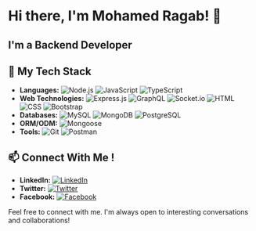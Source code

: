 # Hi there, I'm Mohamed Ragab! 👋

  <h2>I'm a  Backend Developer</h2>

## 🚀 My Tech Stack

- **Languages:** ![Node.js](https://img.shields.io/badge/-Node.js-43853D?style=flat-square&logo=node.js&logoColor=white) ![JavaScript](https://img.shields.io/badge/-JavaScript-F7DF1E?style=flat-square&logo=javascript&logoColor=black) ![TypeScript](https://img.shields.io/badge/-TypeScript-3178C6?style=flat-square&logo=typescript&logoColor=white)
- **Web Technologies:** ![Express.js](https://img.shields.io/badge/-Express.js-000000?style=flat-square&logo=express&logoColor=white) ![GraphQL](https://img.shields.io/badge/-GraphQL-E10098?style=flat-square&logo=graphql&logoColor=white) ![Socket.io](https://img.shields.io/badge/-Socket.io-010101?style=flat-square&logo=socket.io&logoColor=white) ![HTML](https://img.shields.io/badge/-HTML-E34F26?style=flat-square&logo=html5&logoColor=white) ![CSS](https://img.shields.io/badge/-CSS-1572B6?style=flat-square&logo=css3&logoColor=white) ![Bootstrap](https://img.shields.io/badge/-Bootstrap-7952B3?style=flat-square&logo=bootstrap&logoColor=white)
- **Databases:** ![MySQL](https://img.shields.io/badge/-MySQL-4479A1?style=flat-square&logo=mysql&logoColor=white) ![MongoDB](https://img.shields.io/badge/-MongoDB-47A248?style=flat-square&logo=mongodb&logoColor=white) ![PostgreSQL](https://img.shields.io/badge/-PostgreSQL-336791?style=flat-square&logo=postgresql&logoColor=white)
- **ORM/ODM:** ![Mongoose](https://img.shields.io/badge/-Mongoose-880000?style=flat-square&logo=mongoose&logoColor=white)
- **Tools:** ![Git](https://img.shields.io/badge/-Git-F05032?style=flat-square&logo=git&logoColor=white) ![Postman](https://img.shields.io/badge/-Postman-FF6C37?style=flat-square&logo=postman&logoColor=white)


## 📫 Connect With Me !

- **LinkedIn:** [![LinkedIn](https://img.shields.io/badge/-LinkedIn-0A66C2?style=flat-square&logo=linkedin&logoColor=white)](https://www.linkedin.com/in/mohamedragab222/)
- **Twitter:** [![Twitter](https://img.shields.io/badge/-Twitter-1DA1F2?style=flat-square&logo=twitter&logoColor=white)](https://twitter.com/MoRagabR)
- **Facebook:** [![Facebook](https://img.shields.io/badge/-Facebook-1877F2?style=flat-square&logo=facebook&logoColor=white)](https://www.facebook.com/mohamedahamedragab)

Feel free to connect with me. I'm always open to interesting conversations and collaborations!


